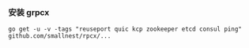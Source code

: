 ### 安装 grpcx

```shell
go get -u -v -tags "reuseport quic kcp zookeeper etcd consul ping" github.com/smallnest/rpcx/...

```
